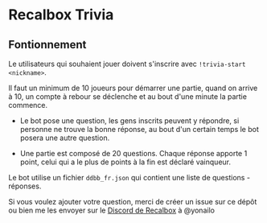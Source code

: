 # Recalbox Trivia

## Fontionnement

Le utilisateurs qui souhaient jouer doivent s'inscrire avec ``!trivia-start <nickname>``.

Il faut un minimum de 10 joueurs pour démarrer une partie, quand on arrive à 10, un compte à rebour se déclenche et au bout d'une minute la partie commence.

* Le bot pose une question, les gens inscrits peuvent y répondre, si personne ne trouve la bonne réponse, au bout d'un certain temps le bot posera une autre question.

* Une partie est composé de 20 questions. Chaque réponse apporte 1 point, celui qui a le plus de points à la fin est déclaré vainqueur.

Le bot utilise un fichier ``ddbb_fr.json``  qui contient une liste de questions - réponses.

Si vous voulez ajouter votre question, merci de créer un issue sur ce dépôt ou bien me les envoyer sur le [Discord de Recalbox](https://discord.gg/NbQFbGM) à @yonailo